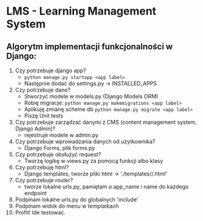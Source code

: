 # LMS - Learning Management System

## Algorytm implementacji funkcjonalności w Django:
1. Czy potrzebuje django app?
   - `python manage.py startapp <app label>`
   - Następnie dodać do settings.py -> INSTALLED_APPS
2. Czy potrzebuje dane?
   - Stworzyć modele w models.py (Django Models ORM)
   - Robię migracje: `python manage.py makemigrations <app label>`
   - Aplikuję zmianę scheme db `python manage.py migrate <app label>`
   - Piszę Unit tests
3. Czy potrzebuje zarządzać danymi z CMS (content management system, Django Admin)?
   - rejestruje modele w admin.py
4. Czy potrzebuje wprowadzania danych od użytkownika?
   - Django Forms, plik forms.py
5. Czy potrzebuje obsłużyć request?
   - Tworzę logikę w views.py za pomocą funkcji albo klasy
6. Czy potrzebuję html?
   - Django templates, tworze pliki html -> './templates/<app label>/<file>.html'
7. Czy potrzebuje router?
   - tworze lokalne urls.py, pamiętam o app_name i name do każdego endpoint
8. Podpinam lokalne urls.py do globalnych 'include'
9. Podpinam widok do menu w templatkach
10. Profit! Ide testować.
